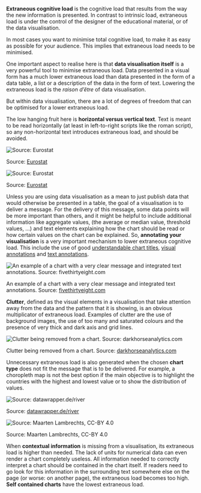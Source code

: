 **Extraneous cognitive load** is the cognitive load that results from the way the new information is presented. In contrast to intrinsic load, extraneous load is under the control of the designer of the educational material, or of the data visualisation.

In most cases you want to minimise total cognitive load, to make it as easy as possible for your audience. This implies that extraneous load needs to be minimised.

One important aspect to realise here is that **data visualisation itself** is a very powerful tool to minimise extraneous load. Data presented in a visual form has a much lower extraneous load than data presented in the form of a data table, a list or a description of the data in the form of text. Lowering the extraneous load is the *raison d’être* of data visualisation.

But within data visualisation, there are a lot of degrees of freedom that can be optimised for a lower extraneous load.

The low hanging fruit here is **horizontal versus vertical text**. Text is meant to be read horizontally (at least in left-to-right scripts like the roman script), so any non-horizontal text introduces extraneous load, and should be avoided.

![Source: [Eurostat](https://ec.europa.eu/eurostat/web/products-eurostat-news/-/DDN-20220215-1)](Reducing%20the%20cognitive%20load%2070a9cb0c4c8c4f45b66f63a749d9f40e/vertical-text-eurostat.png)

Source: [Eurostat](https://ec.europa.eu/eurostat/web/products-eurostat-news/-/DDN-20220215-1)

![Source: [Eurostat](https://ec.europa.eu/eurostat/web/products-eurostat-news/-/DDN-20220215-1)](Reducing%20the%20cognitive%20load%2070a9cb0c4c8c4f45b66f63a749d9f40e/vertical-text-eurostat-rotated.png)

Source: [Eurostat](https://ec.europa.eu/eurostat/web/products-eurostat-news/-/DDN-20220215-1)

Unless you are using data visualisation as a mean to just publish data that would otherwise be presented in a table, the goal of a visualisation is to deliver a message. For the delivery of this message, some data points will be more important than others, and it might be helpful to include additional information like aggregate values, (the average or median value, threshold values, ...) and text elements explaining how the chart should be read or how certain values on the chart can be explained. So, **annotating your visualisation** is a very important mechanism to lower extraneous cognitive load. This include the use of good <span class='internal-link'>[understandable chart titles](understandable-chart-titles)</span>, <span class='internal-link'>[visual annotations](tag/visual-annotations)</span> and <span class='internal-link'>[text annotations](tag/text-annotations)</span>.

![An example of a chart with a very clear message and integrated text annotations. Source: [fivethirtyeight.com](https://fivethirtyeight.com/features/our-51-best-and-weirdest-charts-of-2021/)](Reducing%20the%20cognitive%20load%2070a9cb0c4c8c4f45b66f63a749d9f40e/title-annotations-538.png)

An example of a chart with a very clear message and integrated text annotations. Source: [fivethirtyeight.com](https://fivethirtyeight.com/features/our-51-best-and-weirdest-charts-of-2021/)

**Clutter**, defined as the visual elements in a visualisation that take attention away from the data and the pattern that it is showing, is an obvious multiplicator of extraneous load. Examples of clutter are the use of background images, the use of too many and saturated colours and the presence of very thick and dark axis and grid lines.

![Clutter being removed from a chart. Source: [darkhorseanalytics.com](https://www.darkhorseanalytics.com/blog/data-looks-better-naked)](Reducing%20the%20cognitive%20load%2070a9cb0c4c8c4f45b66f63a749d9f40e/18_removetoimprove.gif)

Clutter being removed from a chart. Source: [darkhorseanalytics.com](https://www.darkhorseanalytics.com/blog/data-looks-better-naked)

Unnecessary extraneous load is also generated when the chosen **chart type** does not fit the message that is to be delivered. For example, a choropleth map is not the best option if the main objective is to highlight the countries with the highest and lowest value or to show the distribution of values.

![Source: [datawrapper.de/river](https://app.datawrapper.de/river/_/uM4lx)](Reducing%20the%20cognitive%20load%2070a9cb0c4c8c4f45b66f63a749d9f40e/LeHAA-gasoline-prices-in-eu-countries.png)

Source: [datawrapper.de/river](https://app.datawrapper.de/river/_/uM4lx)

<p class='center'>
<img src='Reducing%20the%20cognitive%20load%2070a9cb0c4c8c4f45b66f63a749d9f40e/gdcWi-price-of-euro-super-95-in-march-2022.png' alt='Source: Maarten Lambrechts, CC-BY 4.0' class='max-600' />
</p>

Source: Maarten Lambrechts, CC-BY 4.0

When **contextual information** is missing from a visualisation, its extraneous load is higher than needed. The lack of units for numerical data can even render a chart completely useless. All information needed to correctly interpret a chart should be contained in the chart itself. If readers need to go look for this information in the surrounding text somewhere else on the page (or worse: on another page), the extraneous load becomes too high. **Self contained charts** have the lowest extraneous load.